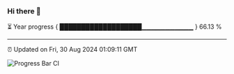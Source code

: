 ### Hi there 👋

⏳ Year progress { ███████████████████▁▁▁▁▁▁▁▁▁▁▁ } 66.13 %

---

⏰ Updated on Fri, 30 Aug 2024 01:09:11 GMT

![Progress Bar CI](https://github.com/JuvenileQ/Progress-Bar-CI/workflows/main/badge.svg)
